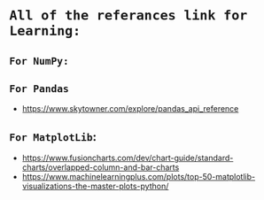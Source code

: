 # `All of the referances link for Learning:`
## `For NumPy:`


## `For Pandas`
- https://www.skytowner.com/explore/pandas_api_reference


## `For MatplotLib`:
- https://www.fusioncharts.com/dev/chart-guide/standard-charts/overlapped-column-and-bar-charts
- https://www.machinelearningplus.com/plots/top-50-matplotlib-visualizations-the-master-plots-python/

